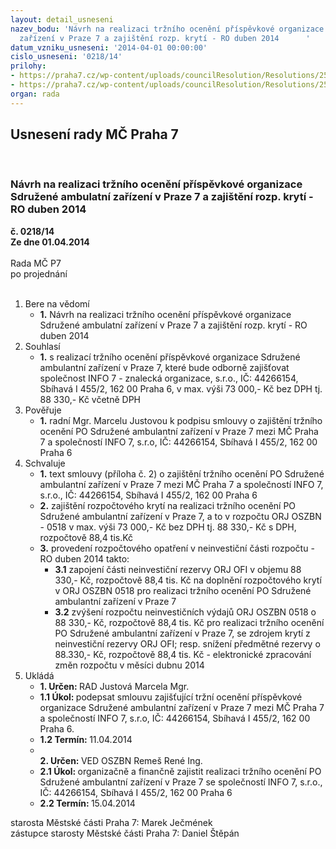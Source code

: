 ```yaml
---
layout: detail_usneseni
nazev_bodu: 'Návrh na realizaci tržního ocenění příspěvkové organizace Sdružené ambulatní
  zařízení v Praze 7 a zajištění rozp. krytí - RO duben 2014      '
datum_vzniku_usneseni: '2014-04-01 00:00:00'
cislo_usneseni: '0218/14'
prilohy:
- https://praha7.cz/wp-content/uploads/councilResolution/Resolutions/25163/16-14-v%c3%bdpis_z_or0001.pdf
- https://praha7.cz/wp-content/uploads/councilResolution/Resolutions/25163/16-14-p%c5%99%c3%adloha_2_1402_PHA7.DOC
organ: rada
---
```

<div id="ucUsn_pList" class="usn">
	<span><h2>Usnesení rady MČ Praha 7 </h2>
<br></span><div class="standBody">
<span><h3>Návrh na realizaci tržního ocenění příspěvkové organizace Sdružené ambulatní zařízení v Praze 7 a zajištění rozp. krytí - RO duben 2014      </h3></span><div class="center">
		<strong>č. 0218/14</strong><br>
	</div>
<div class="center">
		<strong>Ze dne 01.04.2014</strong><br><br>
	</div>Rada MČ P7<br> po projednání<br><br><ol>
<li>Bere na vědomí<ul><li>
<strong>1.</strong> Návrh na realizaci tržního ocenění příspěvkové organizace Sdružené ambulatní zařízení v Praze 7 a zajištění rozp. krytí - RO duben 2014      </li></ul>
</li>
<li>Souhlasí<ul><li>
<strong>1.</strong> s realizací tržního ocenění příspěvkové organizace Sdružené ambulantní zařízení v Praze 7, které bude odborně zajišťovat společnost INFO 7 - znalecká organizace, s.r.o., IČ: 44266154, Sbíhavá I 455/2, 162 00 Praha 6, v max. výši  73 000,- Kč bez DPH tj. 88 330,- Kč včetně DPH</li></ul>
</li>
<li>Pověřuje<ul><li>
<strong>1.</strong> radní Mgr. Marcelu Justovou k podpisu smlouvy o zajištění tržního ocenění PO Sdružené ambulantní zařízení v Praze 7 mezi MČ Praha 7 a společností INFO 7, s.r.o, IČ: 44266154, Sbíhavá I 455/2, 162 00 Praha 6 </li></ul>
</li>
<li>Schvaluje<ul>
<li>
<strong>1.</strong> text smlouvy (příloha č. 2) o zajištění tržního ocenění PO Sdružené ambulantní zařízení v Praze 7 mezi MČ Praha 7 a společností INFO 7, s.r.o., IČ: 44266154, Sbíhavá I 455/2, 162 00 Praha 6</li>
<li>
<strong>2.</strong> zajištění rozpočtového krytí  na realizaci tržního ocenění PO Sdružené ambulantní zařízení v Praze 7, a to v  rozpočtu ORJ OSZBN - 0518 v max. výši 73 000,- Kč bez DPH tj. 88 330,- Kč s DPH, rozpočtově 88,4 tis.Kč</li>
<li>
<strong>3.</strong> provedení rozpočtového opatření v neinvestiční části rozpočtu - RO duben 2014 takto:<ul>
<li>
<strong>3.1</strong> zapojení části neinvestiční rezervy ORJ OFI v objemu 88 330,- Kč, rozpočtově 88,4 tis. Kč na doplnění rozpočtového krytí v ORJ OSZBN 0518 pro realizaci tržního ocenění PO Sdružené ambulantní zařízení v Praze 7</li>
<li>
<strong>3.2</strong> zvýšení rozpočtu neinvestičních výdajů ORJ OSZBN 0518 o 88 330,- Kč, rozpočtově 88,4 tis. Kč pro realizaci tržního ocenění PO Sdružené ambulantní zařízení v Praze 7, se zdrojem krytí z neinvestiční rezervy ORJ OFI; resp. snížení předmětné rezervy o 88.330,- Kč, rozpočtově 88,4 tis. Kč - elektronické zpracování změn rozpočtu v měsíci dubnu 2014</li>
</ul>
</li>
</ul>
</li>
<li>Ukládá<ul>
<li>
<strong>1. Určen: </strong>RAD Justová Marcela Mgr.</li>
<li>
<strong>1.1 Úkol: </strong>podepsat smlouvu zajišťující tržní ocenění příspěvkové organizace Sdružené ambulantní zařízení v Praze 7 mezi MČ Praha 7 a společností INFO 7, s.r.o, IČ: 44266154, Sbíhavá I 455/2, 162 00 Praha 6.</li>
<li>
<strong>1.2 Termín: </strong>11.04.2014</li>
<li>
<strong><br>2. Určen: </strong>VED OSZBN Remeš René Ing.</li>
<li>
<strong>2.1 Úkol: </strong>organizačně a finančně zajistit realizaci tržního ocenění PO Sdružené ambulantní zařízení v Praze 7 se společností INFO 7, s.r.o., IČ: 44266154, Sbíhavá I 455/2, 162 00 Praha 6</li>
<li>
<strong>2.2 Termín: </strong>15.04.2014</li>
</ul>
</li>
</ol>starosta Městské části Praha 7: Marek Ječmének<br>zástupce starosty Městské části Praha 7: Daniel Štěpán 
</div>
</div>